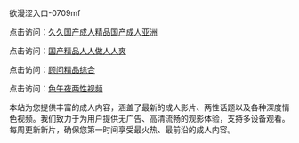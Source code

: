 欲漫涩入口-0709mf

点击访问：<a href="https://heiliaoow5kzm.pages.dev">久久国产成人精品国产成人亚洲</a>

点击访问：<a href="https://heiliao2dmwwy.pages.dev">国产精品人人做人人爽</a>

点击访问：<a href="https://heiliaoll4qsx.pages.dev">顾问精品综合</a>

点击访问：<a href="https://heiliaowzu4ur.pages.dev">色午夜两性视频</a>

本站为您提供丰富的成人内容，涵盖了最新的成人影片、两性话题以及各种深度情色视频。我们致力于为用户提供无广告、高清流畅的观影体验，支持多设备观看。每周更新新片，确保您第一时间享受最火热、最前沿的成人内容。

<span style="display:none;">[Canonical link](https://github.com/tg20250709/tg17 ）</span>
